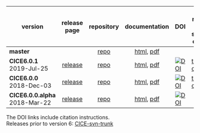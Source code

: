 version | release page | repository | documentation | DOI | test results and sample output | 
----|:---:|:---:|:---:|---|---|
| **master** | | [repo](https://github.com/CICE-Consortium/CICE) | [html](http://cice-consortium-cice.readthedocs.io/en/master/), [pdf](https://media.readthedocs.org/pdf/cice-consortium-cice/master/cice-consortium-cice.pdf)  |  |  |
| **CICE6.0.1**<br>2019-Jul-25 | [release](https://github.com/CICE-Consortium/CICE/releases/tag/CICE6.0.1) | [repo](https://github.com/CICE-Consortium/CICE/tree/CICE6.0.1) | [html](http://cice-consortium-cice.readthedocs.io/en/cice6.0.1/), [pdf](https://media.readthedocs.org/pdf/cice-consortium-cice/cice6.0.1/cice-consortium-cice.pdf)  | [![DOI](https://zenodo.org/badge/DOI/10.5281/zenodo.3351684.svg)](https://doi.org/10.5281/zenodo.3351684)|[tests](https://github.com/CICE-Consortium/Test-Results/wiki/CICE6.0.1), [output](https://github.com/CICE-Consortium/CICE/wiki/CICE-6.0.0-Sample-Output)|
| **CICE6.0.0**<br>2018-Dec-03 | [release](https://github.com/CICE-Consortium/CICE/releases/tag/CICE6.0.0) | [repo](https://github.com/CICE-Consortium/CICE/tree/CICE6.0.0) | [html](http://cice-consortium-cice.readthedocs.io/en/cice6.0.0/), [pdf](https://media.readthedocs.org/pdf/cice-consortium-cice/cice6.0.0/cice-consortium-cice.pdf)  | [![DOI](https://zenodo.org/badge/DOI/10.5281/zenodo.1900639.svg)](https://doi.org/10.5281/zenodo.1900639)|[tests](https://github.com/CICE-Consortium/Test-Results/wiki/CICE6.0.0), [output](https://github.com/CICE-Consortium/CICE/wiki/CICE-6.0.0-Sample-Output)|
| **CICE6.0.0.alpha**<br>2018-Mar-22 | [release](https://github.com/CICE-Consortium/CICE/releases/tag/cice6.0.0.alpha) | [repo](https://github.com/CICE-Consortium/CICE/tree/cice6.0.0.alpha) | [html](http://cice-consortium-cice.readthedocs.io/en/cice6.0.0.alpha/), [pdf](https://media.readthedocs.org/pdf/cice-consortium-cice/cice6.0.0.alpha/cice-consortium-cice.pdf)  | [![DOI](https://zenodo.org/badge/DOI/10.5281/zenodo.1205675.svg)](https://doi.org/10.5281/zenodo.1205675) |  |

The DOI links include citation instructions.   
Releases prior to version 6: [CICE-svn-trunk](https://github.com/CICE-Consortium/CICE-svn-trunk)